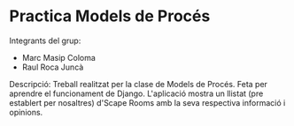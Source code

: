 # Practica Models de Procés
Integrants del grup:
* Marc Masip Coloma
* Raul Roca Juncà

Descripció: Treball realitzat per la clase de Models de Procés. Feta per aprendre el funcionament de Django. 
L'aplicació mostra un llistat (pre establert per nosaltres) d'Scape Rooms amb la seva respectiva informació i opinions.
